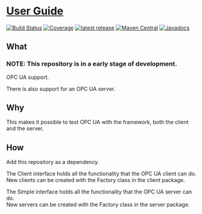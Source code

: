 # [User Guide](https://henryssondaniel.github.io/teacup.github.io/)
[![Build Status](https://travis-ci.com/HenryssonDaniel/teacup-java-protocol-opc-ua.svg?branch=master)](https://travis-ci.com/HenryssonDaniel/teacup-java-protocol-opc-ua)
[![Coverage](https://sonarcloud.io/api/project_badges/measure?project=HenryssonDaniel_teacup-java-protocol-opc-ua&metric=coverage)](https://sonarcloud.io/dashboard?id=HenryssonDaniel_teacup-java-protocol-opc-ua)
[![latest release](https://img.shields.io/badge/release%20notes-1.0.0-yellow.svg)](https://github.com/HenryssonDaniel/teacup-java-protocol-opc-ua/blob/master/doc/release-notes/official.md)
[![Maven Central](https://img.shields.io/maven-central/v/io.github.henryssondaniel.teacup.protocol/opc-ua.svg)](http://search.maven.org/#search%7Cgav%7C1%7Cg%3A%22io.github.henryssondaniel.teacup.protocol%22%20AND%20a%3A%22opc-ua%22)
[![Javadocs](https://www.javadoc.io/badge/io.github.henryssondaniel.teacup.protocol/opc-ua.svg)](https://www.javadoc.io/doc/io.github.henryssondaniel.teacup.protocol/opc-ua)
## What ##
### NOTE: This repository is in a early stage of development.
OPC UA support.  

There is also support for an OPC UA server.
## Why ##
This makes it possible to test OPC UA with the framework, both the client and the server.
## How ##
Add this repository as a dependency.  

The Client interface holds all the functionality that the OPC UA client can do.  
New clients can be created with the Factory class in the client package.

The Simple interface holds all the functionality that the OPC UA server can do.  
New servers can be created with the Factory class in the server package.